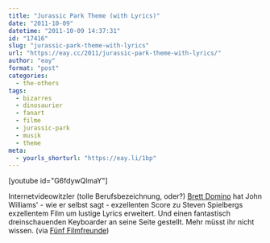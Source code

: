 ```yaml
---
title: "Jurassic Park Theme (with Lyrics)"
date: "2011-10-09"
datetime: "2011-10-09 14:37:31"
id: "17416"
slug: "jurassic-park-theme-with-lyrics"
url: "https://eay.cc/2011/jurassic-park-theme-with-lyrics/"
author: "eay"
format: "post"
categories:
  - the-others
tags:
  - bizarres
  - dinosaurier
  - fanart
  - filme
  - jurassic-park
  - musik
  - theme
meta:
  - yourls_shorturl: "https://eay.li/1bp"
---
```


\[youtube id="G6fdywQlmaY"\]

Internetvideowitzler (tolle Berufsbezeichnung, oder?) [Brett Domino](http://www.brettdomino.com/) hat John Williams' - wie er selbst sagt - exzellenten Score zu Steven Spielbergs exzellentem Film um lustige Lyrics erweitert. Und einen fantastisch dreinschauenden Keyboarder an seine Seite gestellt. Mehr müsst ihr nicht wissen. (via [Fünf Filmfreunde](http://www.fuenf-filmfreunde.de/2011/10/07/jurassic-park-theme-with-lyrics/))
